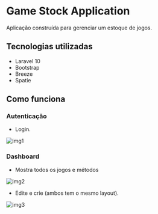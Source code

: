 <h1> Game Stock Application</h1>

Aplicação construída para gerenciar um estoque de jogos.

## Tecnologias utilizadas
* Laravel 10
* Bootstrap
* Breeze
* Spatie

## Como funciona

### Autenticação

* Login.


![img1](https://github.com/f4bsf4bs/gamestock-app/assets/148719092/bf7c6673-43ff-4608-97f9-911d388630f0)


### Dashboard

* Mostra todos os jogos e métodos

![img2](https://github.com/f4bsf4bs/gamestock-app/assets/148719092/3a75f706-af32-4451-a9c3-d720e7ba5756)


* Edite e crie (ambos tem o mesmo layout).

![img3](https://github.com/f4bsf4bs/gamestock-app/assets/148719092/2fdc8be8-f463-4311-af78-825848a16e0f)







